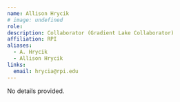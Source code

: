 ```yaml
---
name: Allison Hrycik
# image: undefined
role: 
description: Collaborator (Gradient Lake Collaborator)
affiliation: RPI
aliases:
  - A. Hrycik
  - Allison Hrycik
links:
  email: hrycia@rpi.edu
---
```


No details provided.